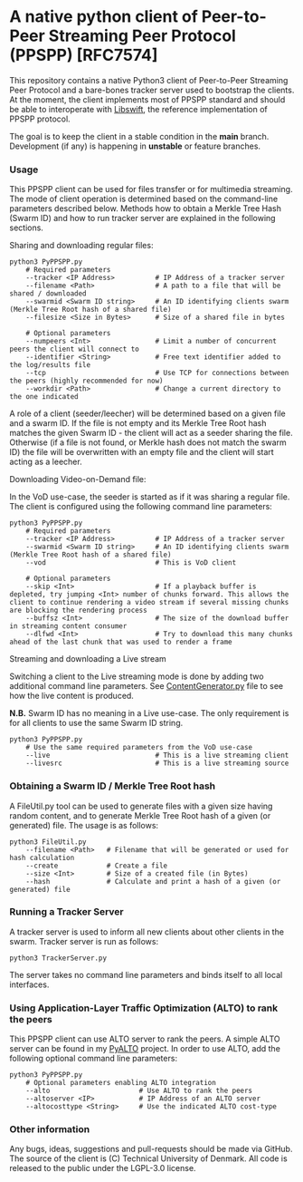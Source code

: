 # A native python client of Peer-to-Peer Streaming Peer Protocol (PPSPP) [RFC7574]

This repository contains a native Python3 client of Peer-to-Peer Streaming Peer Protocol and a bare-bones tracker server used to bootstrap the clients. At the moment, the client implements most of PPSPP standard and should be able to interoperate with [Libswift](https://github.com/libswift/libswift), the reference implementation of PPSPP protocol.

The goal is to keep the client in a stable condition in the **main** branch. Development (if any) is happening in **unstable** or feature branches.

### Usage

This PPSPP client can be used for files transfer or for multimedia streaming. The mode of client operation is determined based on the command-line parameters described below. Methods how to obtain a Merkle Tree Hash (Swarm ID) and how to run tracker server are explained in the following sections.

Sharing and downloading regular files:

```
python3 PyPPSPP.py
    # Required parameters
    --tracker <IP Address>          # IP Address of a tracker server
    --filename <Path>               # A path to a file that will be shared / downloaded
    --swarmid <Swarm ID string>     # An ID identifying clients swarm (Merkle Tree Root hash of a shared file)
    --filesize <Size in Bytes>      # Size of a shared file in bytes
    
    # Optional parameters
    --numpeers <Int>                # Limit a number of concurrent peers the client will connect to
    --identifier <String>           # Free text identifier added to the log/results file
    --tcp                           # Use TCP for connections between the peers (highly recommended for now)
    --workdir <Path>                # Change a current directory to the one indicated
```

A role of a client (seeder/leecher) will be determined based on a given file and a swarm ID. If the file is not empty and its Merkle Tree Root hash matches the given Swarm ID - the client will act as a seeder sharing the file. Otherwise (if a file is not found, or Merkle hash does not match the swarm ID) the file will be overwritten with an empty file and the client will start acting as a leecher.

Downloading Video-on-Demand file:

In the VoD use-case, the seeder is started as if it was sharing a regular file. The client is configured using the following command line parameters:

```
python3 PyPPSPP.py
    # Required parameters
    --tracker <IP Address>          # IP Address of a tracker server
    --swarmid <Swarm ID string>     # An ID identifying clients swarm (Merkle Tree Root hash of a shared file)
    --vod                           # This is VoD client
    
    # Optional parameters
    --skip <Int>                    # If a playback buffer is depleted, try jumping <Int> number of chunks forward. This allows the client to continue rendering a video stream if several missing chunks are blocking the rendering process
    --buffsz <Int>                  # The size of the download buffer in streaming content consumer
    --dlfwd <Int>                   # Try to download this many chunks ahead of the last chunk that was used to render a frame
```

Streaming and downloading a Live stream

Switching a client to the Live streaming mode is done by adding two additional command line parameters. See [ContentGenerator.py](https://github.com/justas-/PyPPSPP/blob/master/PyPPSPP/ContentGenerator.py) file to see how the live content is produced. 

**N.B.** Swarm ID has no meaning in a Live use-case. The only requirement is for all clients to use the same Swarm ID string.

```
python3 PyPPSPP.py
    # Use the same required parameters from the VoD use-case
    --live                          # This is a live streaming client
    --livesrc                       # This is a live streaming source
```


### Obtaining a Swarm ID / Merkle Tree Root hash

A FileUtil.py tool can be used to generate files with a given size having random content, and to generate Merkle Tree Root hash of a given (or generated) file. The usage is as follows:

```
python3 FileUtil.py
    --filename <Path>   # Filename that will be generated or used for hash calculation
    --create            # Create a file
    --size <Int>        # Size of a created file (in Bytes)
    --hash              # Calculate and print a hash of a given (or generated) file
```


### Running a Tracker Server

A tracker server is used to inform all new clients about other clients in the swarm. Tracker server is run as follows:

```
python3 TrackerServer.py
```

The server takes no command line parameters and binds itself to all local interfaces.

### Using Application-Layer Traffic Optimization (ALTO) to rank the peers

This PPSPP client can use ALTO server to rank the peers. A simple ALTO server can be found in my [PyALTO](https://github.com/justas-/PyALTO) project. In order to use ALTO, add the following optional command line parameters:

```
python3 PyPPSPP.py
    # Optional parameters enabling ALTO integration
    --alto                      # Use ALTO to rank the peers
    --altoserver <IP>           # IP Address of an ALTO server
    --altocosttype <String>     # Use the indicated ALTO cost-type
```

### Other information

Any bugs, ideas, suggestions and pull-requests should be made via GitHub. The source of the client is (C) Technical University of Denmark. All code is released to the public under the LGPL-3.0 license.
